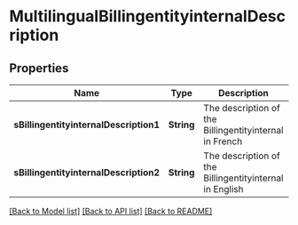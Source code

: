 # MultilingualBillingentityinternalDescription

## Properties
Name | Type | Description | Notes
------------ | ------------- | ------------- | -------------
**sBillingentityinternalDescription1** | **String** | The description of the Billingentityinternal in French | [optional] 
**sBillingentityinternalDescription2** | **String** | The description of the Billingentityinternal in English | [optional] 

[[Back to Model list]](../README.md#documentation-for-models) [[Back to API list]](../README.md#documentation-for-api-endpoints) [[Back to README]](../README.md)


